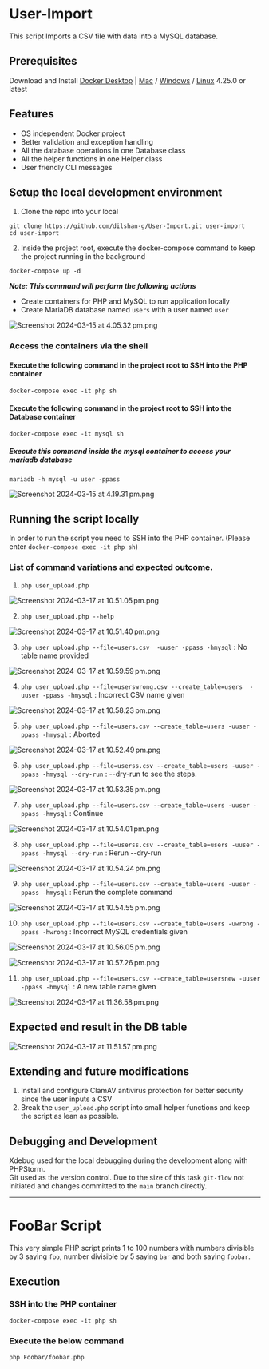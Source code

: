 # User-Import
This script Imports a CSV file with data into a MySQL database.

## Prerequisites

Download and Install [Docker Desktop](https://www.docker.com/products/docker-desktop/) | [Mac](https://docs.docker.com/desktop/install/mac-install/) / [Windows](https://docs.docker.com/desktop/install/windows-install/) / [Linux](https://docs.docker.com/desktop/install/linux-install/) 4.25.0 or latest 

## Features
* OS independent Docker project
* Better validation and exception handling
* All the database operations in one Database class
* All the helper functions in one Helper class
* User friendly CLI messages

## Setup the local development environment

1. Clone the repo into your local

```
git clone https://github.com/dilshan-g/User-Import.git user-import
cd user-import
```

2. Inside the project root, execute the docker-compose command to keep the project running in the background

```
docker-compose up -d
```

***Note: This command will perform the following actions***
 - Create containers for PHP and MySQL to run application locally
 - Create MariaDB database named `users` with a user named `user`

![Screenshot 2024-03-15 at 4.05.32 pm.png](screenshots%2FScreenshot%202024-03-15%20at%204.05.32%E2%80%AFpm.png)

### Access the containers via the shell

#### Execute the following command in the project root to SSH into the PHP container

```
docker-compose exec -it php sh
```

#### Execute the following command in the project root to SSH into the Database container

```
docker-compose exec -it mysql sh
```

##### Execute this command inside the mysql container to access your mariadb database

```
mariadb -h mysql -u user -ppass
```
![Screenshot 2024-03-15 at 4.19.31 pm.png](screenshots%2FScreenshot%202024-03-15%20at%204.19.31%E2%80%AFpm.png)

## Running the script locally

In order to run the script you need to SSH into the PHP container. (Please enter `docker-compose exec -it php sh`)

### List of command variations and expected outcome.

1) `php user_upload.php`

![Screenshot 2024-03-17 at 10.51.05 pm.png](screenshots%2FScreenshot%202024-03-17%20at%2010.51.05%E2%80%AFpm.png)

2) `php user_upload.php --help`

![Screenshot 2024-03-17 at 10.51.40 pm.png](screenshots%2FScreenshot%202024-03-17%20at%2010.51.40%E2%80%AFpm.png)

3) `php user_upload.php --file=users.csv  -uuser -ppass -hmysql` : No table name provided

![Screenshot 2024-03-17 at 10.59.59 pm.png](screenshots%2FScreenshot%202024-03-17%20at%2010.59.59%E2%80%AFpm.png)

4) `php user_upload.php --file=userswrong.csv --create_table=users  -uuser -ppass -hmysql` : Incorrect CSV name given

![Screenshot 2024-03-17 at 10.58.23 pm.png](screenshots%2FScreenshot%202024-03-17%20at%2010.58.23%E2%80%AFpm.png)

5) `php user_upload.php --file=users.csv --create_table=users -uuser -ppass -hmysql` : Aborted

![Screenshot 2024-03-17 at 10.52.49 pm.png](screenshots%2FScreenshot%202024-03-17%20at%2010.52.49%E2%80%AFpm.png)

6) `php user_upload.php --file=userss.csv --create_table=users -uuser -ppass -hmysql --dry-run` : --dry-run to see the steps.

![Screenshot 2024-03-17 at 10.53.35 pm.png](screenshots%2FScreenshot%202024-03-17%20at%2010.53.35%E2%80%AFpm.png)

7) `php user_upload.php --file=users.csv --create_table=users -uuser -ppass -hmysql` : Continue

![Screenshot 2024-03-17 at 10.54.01 pm.png](screenshots%2FScreenshot%202024-03-17%20at%2010.54.01%E2%80%AFpm.png)

8) `php user_upload.php --file=userss.csv --create_table=users -uuser -ppass -hmysql --dry-run` : Rerun --dry-run

![Screenshot 2024-03-17 at 10.54.24 pm.png](screenshots%2FScreenshot%202024-03-17%20at%2010.54.24%E2%80%AFpm.png)

9) `php user_upload.php --file=users.csv --create_table=users -uuser -ppass -hmysql` : Rerun the complete command

![Screenshot 2024-03-17 at 10.54.55 pm.png](screenshots%2FScreenshot%202024-03-17%20at%2010.54.55%E2%80%AFpm.png)

10) `php user_upload.php --file=users.csv --create_table=users -uwrong -ppass -hwrong` : Incorrect MySQL credentials given

![Screenshot 2024-03-17 at 10.56.05 pm.png](screenshots%2FScreenshot%202024-03-17%20at%2010.56.05%E2%80%AFpm.png)

![Screenshot 2024-03-17 at 10.57.26 pm.png](screenshots%2FScreenshot%202024-03-17%20at%2010.57.26%E2%80%AFpm.png)

11) `php user_upload.php --file=users.csv --create_table=usersnew -uuser -ppass -hmysql` : A new table name given

![Screenshot 2024-03-17 at 11.36.58 pm.png](screenshots%2FScreenshot%202024-03-17%20at%2011.36.58%E2%80%AFpm.png)


## Expected end result in the DB table

![Screenshot 2024-03-17 at 11.51.57 pm.png](screenshots%2FScreenshot%202024-03-17%20at%2011.51.57%E2%80%AFpm.png)

## Extending and future modifications

1) Install and configure ClamAV antivirus protection for better security since the user inputs a CSV
2) Break the `user_upload.php` script into small helper functions and keep the script as lean as possible.

## Debugging and Development

Xdebug used for the local debugging during the development along with PHPStorm.  
Git used as the version control. Due to the size of this task `git-flow` not initiated and changes committed to the `main` branch directly.

________________________________________________________________________________________________________________________

# FooBar Script
This very simple PHP script prints 1 to 100 numbers with numbers divisible by 3 saying `foo`, number divisible by 5 saying `bar` and both saying `foobar`.

## Execution

### SSH into the PHP container

```
docker-compose exec -it php sh
```

### Execute the below command

```
php Foobar/foobar.php
```